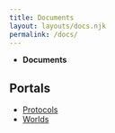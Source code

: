 ```yaml
---
title: Documents
layout: layouts/docs.njk
permalink: /docs/
---
```

<nav class="breadcrumb">
    <ul>
        <li><b>Documents</b></li>
    </ul>
</nav>

## Portals
- <a href="/docs/protocol/">Protocols</a>
- <a href="/docs/world/">Worlds</a>